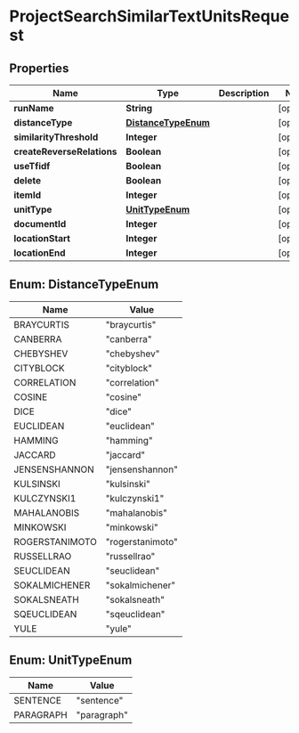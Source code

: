

# ProjectSearchSimilarTextUnitsRequest


## Properties

| Name | Type | Description | Notes |
|------------ | ------------- | ------------- | -------------|
|**runName** | **String** |  |  [optional] |
|**distanceType** | [**DistanceTypeEnum**](#DistanceTypeEnum) |  |  [optional] |
|**similarityThreshold** | **Integer** |  |  [optional] |
|**createReverseRelations** | **Boolean** |  |  [optional] |
|**useTfidf** | **Boolean** |  |  [optional] |
|**delete** | **Boolean** |  |  [optional] |
|**itemId** | **Integer** |  |  [optional] |
|**unitType** | [**UnitTypeEnum**](#UnitTypeEnum) |  |  [optional] |
|**documentId** | **Integer** |  |  [optional] |
|**locationStart** | **Integer** |  |  [optional] |
|**locationEnd** | **Integer** |  |  [optional] |



## Enum: DistanceTypeEnum

| Name | Value |
|---- | -----|
| BRAYCURTIS | &quot;braycurtis&quot; |
| CANBERRA | &quot;canberra&quot; |
| CHEBYSHEV | &quot;chebyshev&quot; |
| CITYBLOCK | &quot;cityblock&quot; |
| CORRELATION | &quot;correlation&quot; |
| COSINE | &quot;cosine&quot; |
| DICE | &quot;dice&quot; |
| EUCLIDEAN | &quot;euclidean&quot; |
| HAMMING | &quot;hamming&quot; |
| JACCARD | &quot;jaccard&quot; |
| JENSENSHANNON | &quot;jensenshannon&quot; |
| KULSINSKI | &quot;kulsinski&quot; |
| KULCZYNSKI1 | &quot;kulczynski1&quot; |
| MAHALANOBIS | &quot;mahalanobis&quot; |
| MINKOWSKI | &quot;minkowski&quot; |
| ROGERSTANIMOTO | &quot;rogerstanimoto&quot; |
| RUSSELLRAO | &quot;russellrao&quot; |
| SEUCLIDEAN | &quot;seuclidean&quot; |
| SOKALMICHENER | &quot;sokalmichener&quot; |
| SOKALSNEATH | &quot;sokalsneath&quot; |
| SQEUCLIDEAN | &quot;sqeuclidean&quot; |
| YULE | &quot;yule&quot; |



## Enum: UnitTypeEnum

| Name | Value |
|---- | -----|
| SENTENCE | &quot;sentence&quot; |
| PARAGRAPH | &quot;paragraph&quot; |



